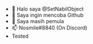 - 👋 Halo saya @SetNabilObject
- 👀 Saya ingin mencoba Github
- 🌱 Saya masih pemula
- 📫 Nosmile#8840 (On Discord)
- Tested
